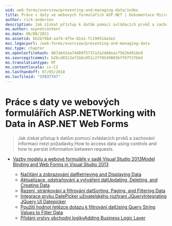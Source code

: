 ```yaml
---
uid: web-forms/overview/presenting-and-managing-data/index
title: Práce s daty ve webových formulářích ASP.NET | Dokumentace Microsoftu
author: rick-anderson
description: Jak získat přístup k datům pomocí ovládacích prvků a zachování informací mezi požadavky.
ms.author: aspnetcontent
ms.date: 08/08/2011
ms.assetid: bb2b79bd-aaf4-4f5e-82a1-fc199514a3e2
msc.legacyurl: /web-forms/overview/presenting-and-managing-data
msc.type: chapter
ms.openlocfilehash: 887a641ea74d89f5737a3a2488eacf56264918e9
ms.sourcegitcommit: b28cd0313af316c051c2ff8549865bff67f2fbb4
ms.translationtype: MT
ms.contentlocale: cs-CZ
ms.lasthandoff: 07/05/2018
ms.locfileid: "37837747"
---
```

<a name="working-with-data-in-aspnet-web-forms"></a><span data-ttu-id="6ec9d-103">Práce s daty ve webových formulářích ASP.NET</span><span class="sxs-lookup"><span data-stu-id="6ec9d-103">Working with Data in ASP.NET Web Forms</span></span>
====================
> <span data-ttu-id="6ec9d-104">Jak získat přístup k datům pomocí ovládacích prvků a zachování informací mezi požadavky.</span><span class="sxs-lookup"><span data-stu-id="6ec9d-104">How to access data using controls and how to persist information between requests.</span></span>


- [<span data-ttu-id="6ec9d-105">Vazby modelu a webové formuláře v sadě Visual Studio 2013</span><span class="sxs-lookup"><span data-stu-id="6ec9d-105">Model Binding and Web Forms in Visual Studio 2013</span></span>](model-binding/index.md)

    - [<span data-ttu-id="6ec9d-106">Načítání a zobrazování dat</span><span class="sxs-lookup"><span data-stu-id="6ec9d-106">Retrieving and Displaying Data</span></span>](model-binding/retrieving-data.md)
    - [<span data-ttu-id="6ec9d-107">Aktualizace, odstraňování a vytváření dat</span><span class="sxs-lookup"><span data-stu-id="6ec9d-107">Updating, Deleting, and Creating Data</span></span>](model-binding/updating-deleting-and-creating-data.md)
    - [<span data-ttu-id="6ec9d-108">Řazení, stránkování a filtrování dat</span><span class="sxs-lookup"><span data-stu-id="6ec9d-108">Sorting, Paging, and Filtering Data</span></span>](model-binding/sorting-paging-and-filtering-data.md)
    - [<span data-ttu-id="6ec9d-109">Integrace prvku DatePicker uživatelského rozhraní JQuery</span><span class="sxs-lookup"><span data-stu-id="6ec9d-109">Integrating JQuery UI Datepicker</span></span>](model-binding/integrating-jquery-ui.md)
    - [<span data-ttu-id="6ec9d-110">Použití hodnot řetězce dotazu k filtrování dat</span><span class="sxs-lookup"><span data-stu-id="6ec9d-110">Using Query String Values to Filter Data</span></span>](model-binding/using-query-string-values-to-retrieve-data.md)
    - [<span data-ttu-id="6ec9d-111">Přidání vrstvy obchodní logiky</span><span class="sxs-lookup"><span data-stu-id="6ec9d-111">Adding Business Logic Layer</span></span>](model-binding/adding-business-logic-layer.md)

